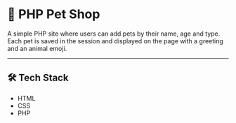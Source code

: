 # 🐾 PHP Pet Shop

A simple PHP site where users can add pets by their name, age and type. Each pet is saved in the session and displayed on the page with a greeting and an animal emoji. 

____

## 🛠️ Tech Stack
* HTML  
* CSS  
* PHP  

